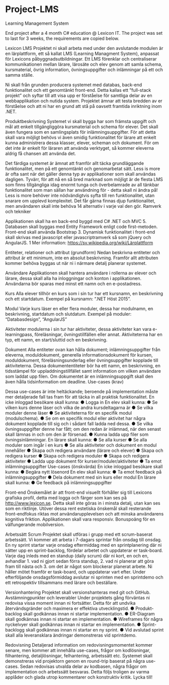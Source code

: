 # Project-LMS
Learning Management System

End project after a 4 month C# education @ Lexicon IT. The project was set to last for 3 weeks, 
the requirements are copied below.







Lexicon LMS
Projektet ni skall arbeta med under den avslutande modulen är en lärplattform, ett så
kallat LMS (Learning Managment System), anpassat för Lexicons
påbyggnadsutbildningar. Ett LMS förenklar och centraliserar kommunikationen mellan
lärare, lärosäte och elev genom att samla schema, kursmaterial, övrig information,
övningsuppgifter och inlämningar på ett och samma ställe.

Ni skall från grunden producera systemet med databas, back-end funktionalitet och ett
genomtänkt front-end. Detta kallas ett ”full-stack projekt” och syftar till att visa upp er
förståelse för samtliga delar av en webbapplikation och nutida system. Projektet ämnar
att testa bredden av er förståelse och att ni har en grund att stå på oavsett framtida
inriktning inom .NET.

Produktbeskrivning
Systemet vi skall bygga har som främsta uppgift och mål att enkelt tillgängliggöra
kursmaterial och schema för elever. Det skall även fungera som en samlingsplats för
inlämningsuppgifter. För att detta skall vara möjligt behövs vi även smidig funktionalitet
för lärare att enkelt kunna administrera dessa klasser, elever, scheman och dokument.
För om det inte är enkelt för läraren att använda verktyget, så kommer eleverna aldrig
få chansen att använda det.

Det färdiga systemet är ämnat att framför allt täcka grundläggande funktionalitet, men
på ett genomtänkt och genomarbetat sätt. Less is more är ofta sant när det gäller denna
typ av applikationer som skall användas dagligen. Tyvärr, för att nå en så bred marknad
som möjligt är de flesta LMS som finns tillgängliga idag enormt tunga och
överbelamrade av all tänkbar funktionalitet som man sällan har användning för - detta
skall ni ändra på! Less is more behöver inte nödvändigtvis syfta till ren funktionalitet,
utan snarare om upplevd komplexitet. Det får gärna finnas djup funktionalitet, men
användaren skall inte behöva 14 alternativ i varje val den gör.
Ramverk och tekniker

Applikationen skall ha en back-end byggd med C# .NET och MVC 5. Databasen skall
byggas med Entity Framework enligt code first-metoden. Front-end skall använda
Bootstrap 3. Dynamisk funktionalitet i front-end skall skrivas med javascript eller
javascriptramverk så som jQuery och AngularJS.
1
 Mer information: https://sv.wikipedia.org/wiki/Lärplattform
 
Entiteter, relationer och attribut (grundform)
Nedan beskrivna entiteter och attribut är ett minimum, inte en absolut beskrivning.
Framför allt attributen kommer behöva byggas ut när ni i närmare detalj planerar
systemet.

Användare
Applikationen skall hantera användare i rollerna av elever och lärare, dessa skall alla ha
inloggningar och konton i applikationen. Användarna bör sparas med minst ett namn och
en e-postadress.

Kurs
Alla elever tillhör en kurs som i sin tur har ett kursnamn, en beskrivning och ett
startdatum. Exempel på kursnamn: “.NET Höst 2015”.

Modul
Varje kurs läser en eller flera moduler, dessa har modulnamn, en beskrivning, startdatum
och slutdatum. Exempel på moduler: “Databasdesign”, “AngularJS”

Aktiviteter
modulerna i sin tur har aktiviteter, dessa aktiviteter kan vara e-learningpass,
föreläsningar, övningstillfällen eller annat. Aktiviteterna har en typ, ett namn, en
start/sluttid och en beskrivning.

Dokument
Alla entiteter ovan kan hålla dokument; inlämningsuppgifter från eleverna,
moduldokument, generella informationsdokument för kursen, moduldokument,
föreläsningsunderlag eller övningsuppgifter kopplade till aktiviteterna. Dessa
dokumententiteter bör ha ett namn, en beskrivning, en tidsstämpel för
uppladdningstillfället samt information om vilken användare som laddat upp filen. Om
dokumentet är en inlämningsuppgift skall den även hålla tidsinformation om deadline.
Use-cases (krav)

Dessa use-cases är inte heltäckande; beroende på implementation måste mer
detaljerade fall tas fram för att täcka in all praktisk funktionalitet.
En icke inloggad besökare skall kunna:
● Logga in
En elev skall kunna:
● Se vilken kurs denne läser och vilka de andra kursdeltagarna är
● Se vilka moduler denne läser
● Se aktiviteterna för en specifik modul (modulschema).
● Se om en specifik modul eller aktivitet har några dokument kopplade till sig och i
sådant fall ladda ned dessa.
● Se vilka övningsuppgifter denne har fått; om den redan är inlämnad, när den
senast skall lämnas in och om den är försenad.
● Kunna ladda upp filer som övningsinlämningar.
En lärare skall kunna:
● Se alla kurser
● Se alla moduler som ingår i en kurs
● Se alla aktiviteter och dokument en modul innehåller
● Skapa och redigera användare (lärare och elever)
● Skapa och redigera kurser
● Skapa och redigera moduler
● Skapa och redigera aktiviteter
● Ladda upp dokument för kurser/moduler/aktiviteter
● Ta emot inlämningsuppgifter
Use-cases (önskvärda)
En icke inloggad besökare skall kunna:
● Begära nytt lösenord
En elev skall kunna:
● Ta emot feedback på inlämningsuppgifter
● Dela dokument med sin kurs eller modul
En lärare skall kunna:
● Ge feedback på inlämningsuppgifter

Front-end
Önskemålet är att front-end visuellt förhåller sig till Lexicons grafiska profil, detta med
logga och färger som kan ses på http://www.lexicon.se. Detta skall inte göras in i minsta
detalj, utan kan ses som en riktlinje.
Utöver dessa rent estetiska önskemål skall resterande front-endfokus riktas mot
användarupplevelsen och att minska användarens kognitiva friktion.
Applikationen skall vara responsiv. Bonuspoäng för en välfungerande mobilversion.

Arbetssätt
Scrum
Projektet skall utföras i grupp med ett scrum-baserat arbetssätt. Vi kommer att arbeta i
7-dagars sprintar från onsdag till onsdag. En ny sprint startar varje onsdag eftermiddag
med en sprintplanering där ni sätter upp en sprint-backlog, fördelar arbetet och
uppdaterar er task-board.
Varje dag inleds med en standup (daily scrum) där ni kort, en och en, avhandlar 1. vad ni
gjort sedan förra standup, 2. vad ni planerar att göra fram till nästa och 3. om det är
något som blockerar planerat arbete. Ni håller mötet framför er task-board, och
uppdaterar vart efter.
Under efterföljande onsdagsförmiddag avslutar ni sprinten med en sprintdemo och ett
retrospektiv tillsammans med lärare och beställare.

Versionhantering
Projektet skall versionshanteras med git och GitHub.
Avstämningpunkter och leverabler
Under projektets gång förväntas ni redovisa vissa moment innan ni fortsätter. Detta för
att undvika återvändsgränder och maximera er effektiva utvecklingstid.
● Produkt-backlog skall godkännas innan ni startar implementation.
● ER-Diagram skall godkännas innan ni startar en implementation.
● Wireframes för några nyckelvyer skall godkännas innan ni startar en
implementation.
● Sprint-backlogg skall godkännas innan ni startar en ny sprint.
● Vid avslutad sprint skall alla leveransklara ändringar demonstreras vid
sprintdemo.

Redovisning
Detaljerad information om redovisningsmomentet kommer senare, men kommer att
innehålla use-cases, frågor om kodlösningar, filhantering, detaljlösningar, felhantering,
arbetssätt etc.
Systemet skall demonstreras vid projektorn genom en round-trip baserat på några
use-cases. Sedan redovisas utvalda delar av kodbasen, några frågor om implementation
och arbetssätt besvaras. Detta följs troligen av varma applåder och glada utrop
kommentarer och konstruktiv kritik.
Lycka till!
